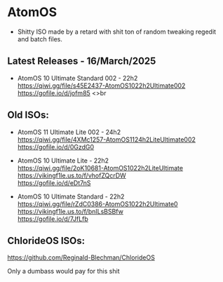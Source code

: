 # AtomOS

- Shitty ISO made by a retard with shit ton of random tweaking regedit and batch files. <br>

## Latest Releases - 16/March/2025

- AtomOS 10 Ultimate Standard 002 - 22h2 <br>
https://qiwi.gg/file/s45E2437-AtomOS1022h2Ultimate002 <br>
https://gofile.io/d/jofm85 <>br

## Old ISOs:

- AtomOS 11 Ultimate Lite 002 - 24h2 <br>
https://qiwi.gg/file/4XMc1257-AtomOS1124h2LiteUltimate002 <br>
https://gofile.io/d/0GzdG0 <br>

- AtomOS 10 Ultimate Lite - 22h2 <br>
https://qiwi.gg/file/2oK10681-AtomOS1022h2LiteUltimate <br>
https://vikingf1le.us.to/f/vhofZQcrDW <br>
https://gofile.io/d/eDt7nS <br>

- AtomOS 10 Ultimate Standard - 22h2 <br>
https://qiwi.gg/file/rZdC0386-AtomOS1022h2Ultimate0 <br>
https://vikingf1le.us.to/f/bnILsBSBfw <br>
https://gofile.io/d/7JfLfb <br>

## ChlorideOS ISOs:

https://github.com/Reginald-Blechman/ChlorideOS

Only a dumbass would pay for this shit
